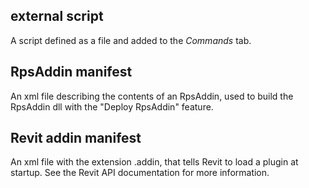 ## external script

A script defined as a file and added to the *Commands* tab.

## RpsAddin manifest

An xml file describing the contents of an RpsAddin, used to build the RpsAddin dll with the "Deploy RpsAddin" feature.

## Revit addin manifest

An xml file with the extension .addin, that tells Revit to load a plugin at startup. See the Revit API documentation for more information.